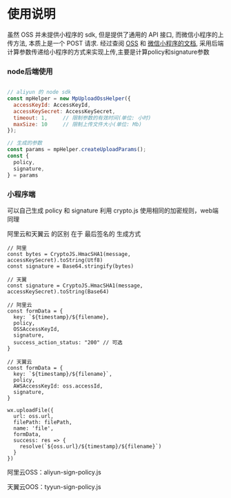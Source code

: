 # 使用说明

虽然 OSS 并未提供小程序的 sdk, 但是提供了通用的 API 接口, 而微信小程序的上传方法, 本质上是一个 POST 请求. 经过查阅 [OSS](https://help.aliyun.com/document_detail/31988.html?spm=a2c4g.11186623.2.2.W0gqKB#reference_smp_nsw_wdb) 和 [微信小程序的文档](https://developers.weixin.qq.com/miniprogram/dev/api/network-file.html), 采用后端计算参数传递给小程序的方式来实现上传,主要是计算policy和signature参数

### node后端使用
``` JavaScript

// aliyun 的 node sdk
const mpHelper = new MpUploadOssHelper({
  accessKeyId: AccessKeyId,
  accessKeySecret: AccessKeySecret,
  timeout: 1,     // 限制参数的有效时间(单位: 小时)
  maxSize: 10     // 限制上传文件大小(单位: Mb)
});

// 生成的参数
const params = mpHelper.createUploadParams();
const {
  policy,
  signature,
} = params

```

### 小程序端 

可以自己生成 policy 和 signature 利用 crypto.js 使用相同的加密规则，web端同理

阿里云和天翼云 的区别 在于 最后签名的 生成方式
```
// 阿里
const bytes = CryptoJS.HmacSHA1(message, accessKeySecret).toString(Utf8)
const signature = Base64.stringify(bytes)

// 天翼
const signature = CryptoJS.HmacSHA1(message, accessKeySecret).toString(Base64)

// 阿里云
const formData = {
  key: `${timestamp}/${filename},
  policy,
  OSSAccessKeyId,
  signature,
  success_action_status: "200" // 可选
}

// 天翼云
const formData = {
  key: `${timestamp}/${filename}`,
  policy,
  AWSAccessKeyId: oss.accessId,
  signature,
}

wx.uploadFile({
  url: oss.url,
  filePath: filePath,
  name: 'file',
  formData,
  success: res => {
    resolve(`${oss.url}/${timestamp}/${filename}`)
  }
})
```
阿里云OSS：aliyun-sign-policy.js

天翼云OOS：tyyun-sign-policy.js
